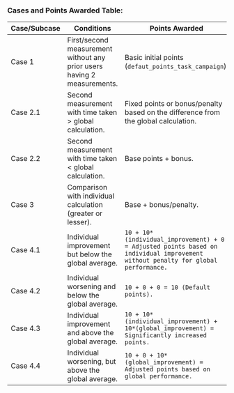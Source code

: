 ### Cases and Points Awarded Table:

| Case/Subcase | Conditions                                                              | Points Awarded                                                                                                                   |
| ------------ | ----------------------------------------------------------------------- | -------------------------------------------------------------------------------------------------------------------------------- |
| Case 1       | First/second measurement without any prior users having 2 measurements. | Basic initial points (`defaut_points_task_campaign`).                                                                            |
| Case 2.1     | Second measurement with time taken > global calculation.                | Fixed points or bonus/penalty based on the difference from the global calculation.                                               |
| Case 2.2     | Second measurement with time taken < global calculation.                | Base points + bonus.                                                                                                             |
| Case 3       | Comparison with individual calculation (greater or lesser).             | Base + bonus/penalty.                                                                                                            |
| Case 4.1     | Individual improvement but below the global average.                    | `10 + 10*(individual_improvement) + 0 = Adjusted points based on individual improvement without penalty for global performance.` |
| Case 4.2     | Individual worsening and below the global average.                      | `10 + 0 + 0 = 10 (Default points).`                                                                                              |
| Case 4.3     | Individual improvement and above the global average.                    | `10 + 10*(individual_improvement) + 10*(global_improvement) = Significantly increased points.`                                   |
| Case 4.4     | Individual worsening, but above the global average.                     | `10 + 0 + 10*(global_improvement) = Adjusted points based on global performance.`                                                |
